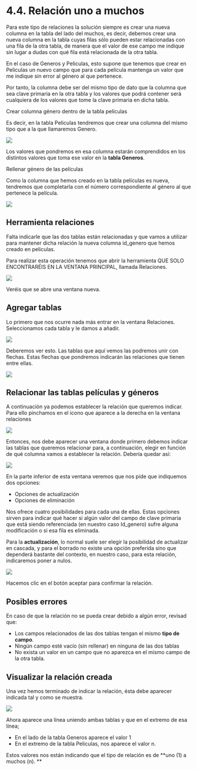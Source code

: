 # 4.4. Relación uno a muchos

Para este tipo de relaciones la solución siempre es crear una nueva columna en la tabla del lado del muchos, es decir, debemos crear una nueva columna en la tabla cuyas filas sólo pueden estar relacionadas con una fila de la otra tabla, de manera que el valor de ese campo me indique sin lugar a dudas con qué fila está relacionada de la otra tabla. 

En el caso de Generos y Peliculas, esto supone que tenemos que crear en Peliculas un nuevo campo que para cada película mantenga un valor que me indique sin error al género al que pertenece. 

Por tanto, la columna debe ser del mismo tipo de dato que la columna que sea clave primaria en la otra tabla y los valores que podrá contener será cualquiera de los valores que tome la clave primaria en dicha tabla. 

Crear columna género dentro de la tabla películas

Es decir, en la tabla Peliculas tendremos que crear una columna del mismo tipo que a la que llamaremos Genero. 

![](media/image43.png)

Los valores que pondremos en esa columna estarán comprendidos en los distintos valores que toma ese valor en la **tabla Generos**. 

Rellenar género de las películas

Como la columna que hemos creado en la tabla películas es nueva, tendremos que completarla con el número correspondiente al género al  que pertenece la película.

![](media/image44.png)

## Herramienta relaciones

Falta indicarle que las dos tablas están relacionadas y que vamos a utilizar para mantener dicha relación la nueva columna id_genero que hemos creado en peliculas. 

Para realizar esta operación tenemos que abrir la herramienta QUE SOLO ENCONTRARÉIS EN LA VENTANA PRINCIPAL, llamada Relaciones. 

![](media/image45.png)

Veréis que se abre una ventana nueva.

## Agregar tablas

Lo primero que nos ocurre nada más entrar en la ventana Relaciones. Seleccionamos cada tabla y le damos a añadir.

![](media/image46.png)

Deberemos ver esto. Las tablas que aquí vemos las podremos unir con flechas. Estas flechas que pondremos indicarán las relaciones que tienen entre ellas.

![](media/image47.png)

## Relacionar las tablas películas y géneros

A continuación ya podemos establecer la relación que queremos indicar. Para ello pinchamos en el icono que aparece a la derecha en la ventana relaciones 

![](media/image48.png)

Entonces, nos debe aparecer una ventana donde primero debemos indicar las tablas que queremos relacionar para, a continuación, elegir en función de qué columna vamos a establecer la relación. Debería quedar así:

![](media/image49.png)

En la parte inferior de esta ventana veremos que nos pide que indiquemos dos opciones: 

- Opciones de actualización 
- Opciones de eliminación

Nos ofrece cuatro posibilidades para cada una de ellas. Estas opciones sirven para indicar qué hacer si algún valor del campo de clave primaria que está siendo referenciada (en nuestro caso Id_genero) sufre alguna modificación o si esa fila es eliminada.

Para la **actualización**, lo normal suele ser elegir la posibilidad de actualizar en cascada, y para el borrado no existe una opción preferida sino que dependerá bastante del contexto, en nuestro caso, para esta relación, indicaremos poner a nulos. 

![](media/image51.png)

Hacemos clic en el botón aceptar para confirmar la relación.

## Posibles errores

En caso de que la relación no se pueda crear debido a algún error, revisad que:

- Los campos relacionados de las dos tablas tengan el mismo **tipo de campo**.
- Ningún campo esté vacío (sin rellenar) en ninguna de las dos tablas
- No exista un valor en un campo que no aparezca en el mismo campo de la otra tabla.

## Visualizar la relación creada

Una vez hemos terminado de indicar la relación, ésta debe aparecer indicada tal y como se muestra.

![](media/image52.png)

Ahora aparece una línea uniendo ambas tablas y que en el extremo de esa línea;

- En el lado de la tabla Generos aparece el valor 1
- En el extremo de la tabla Peliculas, nos aparece el valor n. 

Estos valores nos están indicando que el tipo de relación es de **uno (1) a muchos (n). **
